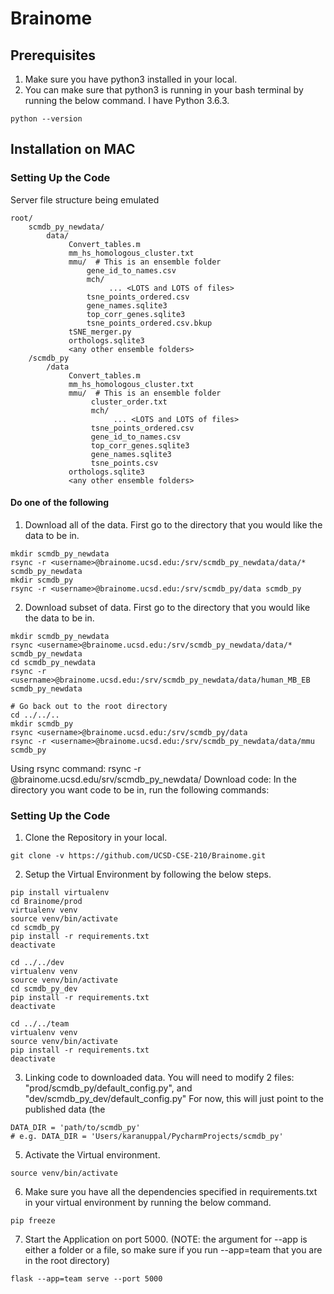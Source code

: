 # Brainome

Prerequisites
---------------
1. Make sure you have python3 installed in your local.
2. You can make sure that python3 is running in your bash terminal by running the below command. I have Python 3.6.3.
```
python --version
```

Installation on MAC
--------------------


### Setting Up the Code

Server file structure being emulated
```
root/
    scmdb_py_newdata/
        data/
             Convert_tables.m  
             mm_hs_homologous_cluster.txt
             mmu/  # This is an ensemble folder
                 gene_id_to_names.csv
                 mch/
                      ... <LOTS and LOTS of files>
                 tsne_points_ordered.csv
                 gene_names.sqlite3
                 top_corr_genes.sqlite3
                 tsne_points_ordered.csv.bkup
             tSNE_merger.py
             orthologs.sqlite3
             <any other ensemble folders>
    /scmdb_py
        /data
             Convert_tables.m  
             mm_hs_homologous_cluster.txt  
             mmu/  # This is an ensemble folder
                  cluster_order.txt
                  mch/
                       ... <LOTS and LOTS of files>
                  tsne_points_ordered.csv
                  gene_id_to_names.csv  
                  top_corr_genes.sqlite3
                  gene_names.sqlite3
                  tsne_points.csv
             orthologs.sqlite3
             <any other ensemble folders>
```
#### Do one of the following
1. Download all of the data. First go to the directory that you would like the data to be in. 
```
mkdir scmdb_py_newdata
rsync -r <username>@brainome.ucsd.edu:/srv/scmdb_py_newdata/data/* scmdb_py_newdata
mkdir scmdb_py
rsync -r <username>@brainome.ucsd.edu:/srv/scmdb_py/data scmdb_py
```
2. Download subset of data. First go to the directory that you would like the data to be in.
```
mkdir scmdb_py_newdata
rsync <username>@brainome.ucsd.edu:/srv/scmdb_py_newdata/data/* scmdb_py_newdata
cd scmdb_py_newdata
rsync -r <username>@brainome.ucsd.edu:/srv/scmdb_py_newdata/data/human_MB_EB scmdb_py_newdata

# Go back out to the root directory
cd ../../..
mkdir scmdb_py
rsync <username>@brainome.ucsd.edu:/srv/scmdb_py/data
rsync -r <username>@brainome.ucsd.edu:/srv/scmdb_py_newdata/data/mmu scmdb_py
```

Using rsync command: rsync -r <username>@brainome.ucsd.edu/srv/scmdb_py_newdata/
Download code: In the directory you want code to be in, run the following commands:
 

### Setting Up the Code 

1. Clone the Repository in your local. 
```
git clone -v https://github.com/UCSD-CSE-210/Brainome.git
```
2. Setup the Virtual Environment by following the below steps.
```
pip install virtualenv
cd Brainome/prod
virtualenv venv
source venv/bin/activate
cd scmdb_py
pip install -r requirements.txt
deactivate

cd ../../dev
virtualenv venv
source venv/bin/activate
cd scmdb_py_dev
pip install -r requirements.txt
deactivate

cd ../../team
virtualenv venv
source venv/bin/activate
pip install -r requirements.txt
deactivate
```
3. Linking code to downloaded data.  You will need to modify 2 files: "prod/scmdb_py/default_config.py", and "dev/scmdb_py_dev/default_config.py"  For now, this will just point to the published data (the 
```
DATA_DIR = 'path/to/scmdb_py'
# e.g. DATA_DIR = 'Users/karanuppal/PycharmProjects/scmdb_py'
```

5. Activate the Virtual environment.
```
source venv/bin/activate
```
6. Make sure you have all the dependencies specified in requirements.txt in your virtual environment by running the below command.
```
pip freeze
```
7. Start the Application on port 5000. (NOTE: the argument for --app is either a folder or a file, so make sure if you run --app=team that you are in the root directory)
```
flask --app=team serve --port 5000
```

